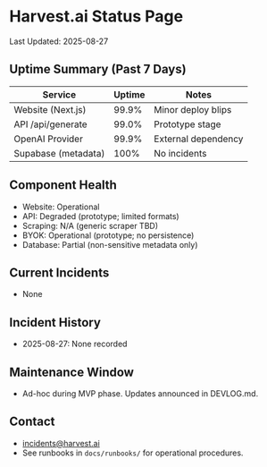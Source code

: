 # Harvest.ai Status Page

Last Updated: 2025-08-27

## Uptime Summary (Past 7 Days)

| Service            | Uptime | Notes                |
|--------------------|--------|----------------------|
| Website (Next.js)  | 99.9%  | Minor deploy blips   |
| API /api/generate  | 99.0%  | Prototype stage      |
| OpenAI Provider    | 99.9%  | External dependency  |
| Supabase (metadata)| 100%   | No incidents         |

## Component Health

- Website: Operational
- API: Degraded (prototype; limited formats)
- Scraping: N/A (generic scraper TBD)
- BYOK: Operational (prototype; no persistence)
- Database: Partial (non-sensitive metadata only)

## Current Incidents

- None

## Incident History

- 2025-08-27: None recorded

## Maintenance Window

- Ad-hoc during MVP phase. Updates announced in DEVLOG.md.

## Contact

- incidents@harvest.ai
- See runbooks in `docs/runbooks/` for operational procedures.
